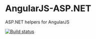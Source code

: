 AngularJS-ASP.NET
=================

ASP.NET helpers for AngularJS

[![Build status](https://ci.appveyor.com/api/projects/status/1991bok2nioc9ta7)](https://ci.appveyor.com/project/mauricedb/angularjs-asp-net)

